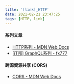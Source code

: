 ```yaml
---
title: '[link]_HTTP'
date: 2021-02-21 23:47:25
tags: [HTTP, link]
---
```


#### 系列文章
  - [HTTP系列 - MDN Web Docs](https://developer.mozilla.org/zh-CN/docs/Web/HTTP)
  - [[iT邦] GraphQL系列 - fx777](https://ithelp.ithome.com.tw/users/20111997/ironman/1878)

<!-- more -->
#### 跨源資源共享 (CORS)
  - [CORS - MDN Web Docs](https://developer.mozilla.org/zh-CN/docs/Web/HTTP/Access_control_CORS)
